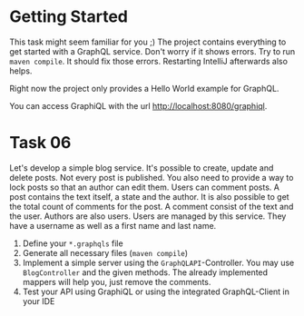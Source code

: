 # Getting Started

This task might seem familiar for you ;) The project contains everything to get started with a GraphQL service.
Don't worry if it shows errors. Try to run `maven compile`. It should fix those errors. Restarting IntelliJ
afterwards also helps.

Right now the project only provides a Hello World example for GraphQL.

You can access GraphiQL with the url [http://localhost:8080/graphiql](http://localhost:8080/graphiql).

# Task 06

Let's develop a simple blog service. It's possible to create, update and delete posts. Not every post is
published. You also need to provide a way to lock posts so that an author can edit them.
Users can comment posts. A post contains the text itself, a state and the author. It is also possible to get the total
count of comments for the post. A comment consist of the text and the user. Authors are also users. Users are managed by
this service. They have a username as well as a first name and last name.

1. Define your `*.graphqls` file
2. Generate all necessary files (`maven compile`)
3. Implement a simple server using the `GraphQLAPI`-Controller. You may use `BlogController` and the given methods. The
   already implemented mappers will help you, just remove the comments.
4. Test your API using GraphiQL or using the integrated GraphQL-Client in your IDE
